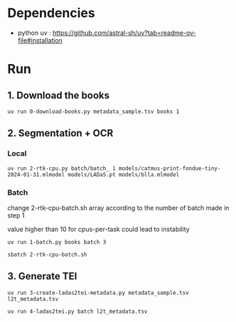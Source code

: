 # Dependencies

- python uv : https://github.com/astral-sh/uv?tab=readme-ov-file#installation

# Run

## 1. Download the books

```
uv run 0-download-books.py metadata_sample.tsv books 1
```

## 2. Segmentation + OCR

### Local

```
uv run 2-rtk-cpu.py batch/batch_ 1 models/catmus-print-fondue-tiny-2024-01-31.mlmodel models/LADaS.pt models/blla.mlmodel
```

### Batch

change 2-rtk-cpu-batch.sh array according to the number of batch made in step 1

value higher than 10 for cpus-per-task could lead to instability

```
uv run 1-batch.py books batch 3

sbatch 2-rtk-cpu-batch.sh
```

## 3. Generate TEI

```
uv run 3-create-ladas2tei-metadata.py metadata_sample.tsv l2t_metadata.tsv

uv run 4-ladas2tei.py batch l2t_metadata.tsv
```

